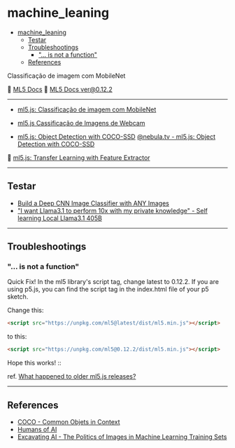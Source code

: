 # machine_leaning

- [machine\_leaning](#machine_leaning)
  - [Testar](#testar)
  - [Troubleshootings](#troubleshootings)
    - ["... is not a function"](#-is-not-a-function)
  - [References](#references)

Classificação de imagem com MobileNet

:link: [ML5 Docs](https://docs.ml5js.org/#/)
:link: [ML5 Docs ver@0.12.2](https://archive-docs.ml5js.org/#/)

----

- [ml5.js: Classificação de imagem com MobileNet](https://www.youtube.com/watch?v=yNkAuWz5lnY&list=PLRqwX-V7Uu6YPSwT06y_AEYTqIwbeam3y&index=4)

- [ml5.js Cassificação de Imagens de Webcam](https://www.youtube.com/watch?v=D9BoBSkLvFo&list=PLRqwX-V7Uu6YPSwT06y_AEYTqIwbeam3y&index=4)

- [ml5.js: Object Detection with COCO-SSD](https://www.youtube.com/watch?v=QEzRxnuaZCk&list=PLRqwX-V7Uu6YPSwT06y_AEYTqIwbeam3y&index=5)
[@nebula.tv - ml5.js: Object Detection with COCO-SSD](https://nebula.tv/videos/the-coding-train-ml5-js-object-detection-with-coco-ssd)

:memo: [ml5.js: Transfer Learning with Feature Extractor](https://www.youtube.com/watch?v=kRpZ5OqUY6Y&list=PLRqwX-V7Uu6YPSwT06y_AEYTqIwbeam3y&index=6)

----

## Testar

- [Build a Deep CNN Image Classifier with ANY Images](https://youtu.be/jztwpsIzEGc?si=zwTPbtSkkNzr0W-P)
- ["I want Llama3.1 to perform 10x with my private knowledge" - Self learning Local Llama3.1 405B](https://www.youtube.com/watch?v=2PKCOVqhngY)

----

## Troubleshootings

### "... is not a function"

Quick Fix!
In the ml5 library's script tag, change latest to 0.12.2. If you are using p5.js, you can find the script tag in the index.html file of your p5 sketch.

Change this:

```html
<script src="https://unpkg.com/ml5@latest/dist/ml5.min.js"></script>
```

to this:

```html
<script src="https://unpkg.com/ml5@0.12.2/dist/ml5.min.js"></script>

```

Hope this works! ::

ref. [What happened to older ml5.js releases?](https://docs.ml5js.org/#/welcome/faq?id=what-happened-to-older-ml5js-releases)

----

## References

- [COCO - Common Objets in Context](https://cocodataset.org/#home)
- [Humans of AI](https://humans-of.ai/editorial/)
- [Excavating AI - The Politics of Images in Machine Learning Training Sets](https://excavating.ai/)